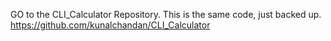 GO to the CLI_Calculator Repository.
This is the same code, just backed up.
https://github.com/kunalchandan/CLI_Calculator
